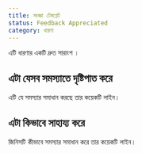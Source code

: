 ```yaml
---
title: সংজ্ঞা টেমপ্লেট
status: Feedback Appreciated
category: ধারণা
---
```


এটি  ধারণার একটি দ্রুত সারাংশ ।

## এটা যেসব সমস্যাতে দৃষ্টিপাত করে

এটি যে সমস্যার সমাধান করছে তার কয়েকটি লাইন।

## এটা কিভাবে সাহায্য করে

জিনিসটি কীভাবে সমস্যার সমাধান করে তার কয়েকটি লাইন।
